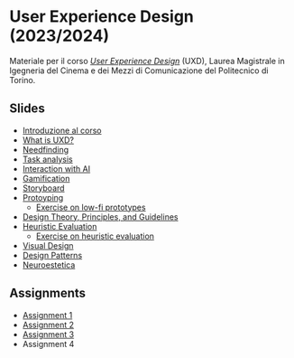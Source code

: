 # User Experience Design (2023/2024)

Materiale per il corso _[User Experience Design](https://github.com/polito-uxd-2023)_ (UXD), Laurea Magistrale in Igegneria del Cinema e dei Mezzi di Comunicazione del Politecnico di Torino.

## Slides

* [Introduzione al corso](./slides/00-intro.pdf)
* [What is UXD?](./slides/01-whatisUXD.pdf)
* [Needfinding](./slides/O2-needfinding.pdf)   
* [Task analysis](./slides/03-tasks.pdf)
* [Interaction with AI](./slides/04-AIinteraction.pdf)
* [Gamification](./slides/05-gamification.pdf)
* [Storyboard](./slides/06-storyboards.pdf)
* [Protoyping](./slides/07-prototyping.pdf)
  * [Exercise on low-fi prototypes](./slides/08b-low-fi-prototypes-exercise.pdf) 
* [Design Theory, Principles, and Guidelines](./slides/08-design-principles.pdf)
* [Heuristic Evaluation](./slides/09-heuristic-evaluation.pdf)
  * [Exercise on heuristic evaluation](./slides/09b-heuristic-evaluation-exercise.pdf)
* [Visual Design](./slides/10-visualdesign.pdf)
* [Design Patterns](./slides/11-design-patterns.pdf)
* [Neuroestetica](./slides/12-neuroestetica.pdf)


## Assignments
* [Assignment 1](./assignments/A1-needfinding.pdf)
* [Assignment 2](./assignments/A2-storyboard-paper-prototypes.pdf)
* [Assignment 3](./assignments/A3-heuristic-evaluation.pdf)
* Assignment 4
